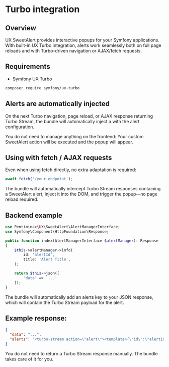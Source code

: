 # Turbo integration

## Overview

UX SweetAlert provides interactive popups for your Symfony applications.
With built-in UX Turbo integration, alerts work seamlessly both on full page reloads and with Turbo-driven navigation or
AJAX/fetch requests.

## Requirements

- Symfony UX Turbo

```bash
composer require symfony/ux-turbo
```

## Alerts are automatically injected

On the next Turbo navigation, page reload, or AJAX response returning Turbo Stream, the bundle will automatically inject
a <turbo-stream action="SweetAlert"> with the alert configuration.

You do not need to manage anything on the frontend:
Your custom SweetAlert action will be executed and the popup will appear.

## Using with fetch / AJAX requests

Even when using fetch directly, no extra adaptation is required:

```javascript
await fetch('/your-endpoint');
```

The bundle will automatically intercept Turbo Stream responses containing a SweetAlert alert, inject it into the DOM,
and trigger the popup—no page reload required.

## Backend example

```php
use Pentiminax\UX\SweetAlert\AlertManagerInterface;
use Symfony\Component\HttpFoundation\Response;

public function index(AlertManagerInterface $alertManager): Response
{
    $this->alertManager->info(
        id: 'alertId',
        title: 'Alert Title',
    );

    return $this->json([
        'data' => '...'
    ]);
}
```

The bundle will automatically add an alerts key to your JSON response, which will contain the Turbo Stream payload for
the alert.

## Example response:

```json
{
  "data": "...",
  "alerts": "<turbo-stream action=\"alert\"><template>{\"id\":\"alertId\",\"title\":\"alertTitle\"}</template></turbo-stream>"
}
```

You do not need to return a Turbo Stream response manually. The bundle takes care of it for you.